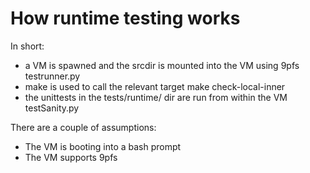 How runtime testing works
=========================

In short:

* a VM is spawned and the srcdir is mounted into the VM using 9pfs
  testrunner.py
* make is used to call the relevant target
  make check-local-inner
* the unittests in the tests/runtime/ dir are run from within the VM
  testSanity.py

There are a couple of assumptions:

* The VM is booting into a bash prompt
* The VM supports 9pfs
